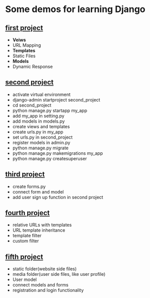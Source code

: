 # Some demos for learning Django
## [first project](first_project)<br>
- **Veiws**
- URL Mapping
- **Templates**
- Static Files
- **Models**
- Dynamic Response

## [second project](second_project)<br>
- activate virtual environment
- django-admin startproject second_project
- cd second_project
- python manage.py startapp my_app
- add my_app in setting.py
- add models in models.py
- create views and templates
- create urls.py in my_app
- set urls.py in second_project
- register models in admin.py
- python manage.py migrate
- python manage.py makemigrations my_app
- python manage.py createsuperuser

## [third project](third_project)<br>
- create forms.py
- connect form and model
- add user sign up function in second project

## [fourth project](fourth_project)<br>
- relative URLs with templates
- URL template inheritance
- template filter
- custom filter

## [fifth project](fifth_project)<br>
- static folder(website side files)
- media folder(user side files, like user profile)
- User model
- connect models and forms
- registration and login functionality